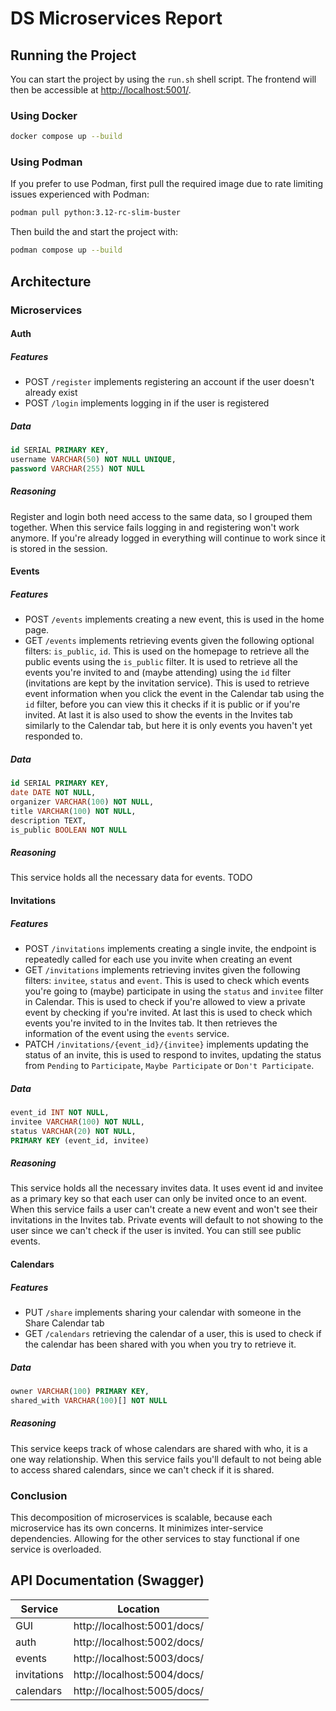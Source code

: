 # DS Microservices Report

## Running the Project
You can start the project by using the `run.sh` shell script. The frontend will then be accessible at [http://localhost:5001/](http://localhost:5001/).
### Using Docker
```sh
docker compose up --build
```
### Using Podman
If you prefer to use Podman, first pull the required image due to rate limiting issues experienced with Podman:
```sh
podman pull python:3.12-rc-slim-buster
```
Then build the and start the project with:
```sh
podman compose up --build
```
## Architecture
### Microservices
#### Auth
##### Features
- POST ``/register`` implements registering an account if the user doesn't already exist
- POST ``/login`` implements logging in if the user is registered
##### Data
```sql
id SERIAL PRIMARY KEY,
username VARCHAR(50) NOT NULL UNIQUE,
password VARCHAR(255) NOT NULL
```
##### Reasoning
Register and login both need access to the same data, so I grouped them together. When this service fails logging in and registering won't work anymore. If you're already logged in everything will continue to work since it is stored in the session.
#### Events
##### Features
- POST ``/events`` implements creating a new event, this is used in the home page.
- GET ``/events`` implements retrieving events given the following optional filters: ``is_public``, ``id``. This is used on the homepage to retrieve all the public events using the ``is_public`` filter. It is used to retrieve all the events you're invited to and (maybe attending) using the ``id`` filter (invitations are kept by the invitation service). This is used to retrieve event information when you click the event in the Calendar tab using the ``id`` filter, before you can view this it checks if it is public or if you're invited. At last it is also used to show the events in the Invites tab similarly to the Calendar tab, but here it is only events you haven't yet responded to.
##### Data
```sql
id SERIAL PRIMARY KEY,
date DATE NOT NULL,
organizer VARCHAR(100) NOT NULL,
title VARCHAR(100) NOT NULL,
description TEXT,
is_public BOOLEAN NOT NULL
```
##### Reasoning
This service holds all the necessary data for events. TODO
#### Invitations
##### Features
- POST ``/invitations`` implements creating a single invite, the endpoint is repeatedly called for each use you invite when creating an event
- GET ``/invitations`` implements retrieving invites given the following filters: ``invitee``, ``status`` and ``event``. This is used to check which events you're going to (maybe) participate in using the ``status`` and ``invitee`` filter in Calendar. This is used to check if you're allowed to view a private event by checking if you're invited. At last this is used to check which events you're invited to in the Invites tab. It then retrieves the information of the event using the ``events`` service.
- PATCH ``/invitations/{event_id}/{invitee}`` implements updating the status of an invite, this is used to respond to invites, updating the status from ``Pending`` to ``Participate``, ``Maybe Participate`` or ``Don't Participate``.
##### Data
```sql
event_id INT NOT NULL,
invitee VARCHAR(100) NOT NULL,
status VARCHAR(20) NOT NULL,
PRIMARY KEY (event_id, invitee)
```
##### Reasoning
This service holds all the necessary invites data. It uses event id and invitee as a primary key so that each user can only be invited once to an event. When this service fails a user can't create a new event and won't see their invitations in the Invites tab. Private events will default to not showing to the user since we can't check if the user is invited. You can still see public events.
#### Calendars
##### Features
- PUT ``/share`` implements sharing your calendar with someone in the Share Calendar tab
- GET ``/calendars`` retrieving the calendar of a user, this is used to check if the calendar has been shared with you when you try to retrieve it.
##### Data
```sql
owner VARCHAR(100) PRIMARY KEY,
shared_with VARCHAR(100)[] NOT NULL
```
##### Reasoning
This service keeps track of whose calendars are shared with who, it is a one way relationship. When this service fails you'll default to not being able to access shared calendars, since we can't check if it is shared.
### Conclusion
This decomposition of microservices is scalable, because each microservice has its own concerns. It minimizes inter-service dependencies. Allowing for the other services to stay functional if one service is overloaded.
## API Documentation (Swagger)
| Service     | Location                    |
| ----------- | --------------------------- |
| GUI         | http://localhost:5001/docs/ |
| auth        | http://localhost:5002/docs/ |
| events      | http://localhost:5003/docs/ |
| invitations | http://localhost:5004/docs/ |
| calendars   | http://localhost:5005/docs/ |
